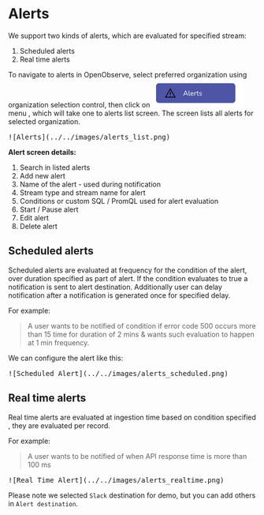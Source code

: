 # Alerts

We support two kinds of alerts, which are evaluated for specified stream:

1. Scheduled alerts
1. Real time alerts

To navigate to alerts in OpenObserve, select preferred organization using organization selection control, then click on ![Alerts](../../images/alert_menu.jpg) menu , which will take one to alerts list screen. The screen lists all alerts for selected organization.  

<kbd>
![Alerts](../../images/alerts_list.png)
</kbd>

**Alert screen details:**

1. Search in listed alerts
1. Add new alert
1. Name of the alert - used during notification
1. Stream type and stream name for alert
1. Conditions or custom SQL / PromQL used for alert evaluation
1. Start / Pause alert
1. Edit alert
1. Delete alert


## Scheduled alerts

Scheduled alerts are evaluated at frequency for the condition of the alert, over duration specified as part of alert. If the condition evaluates to true a notification is sent to alert destination. Additionally user can delay notification after a notification is generated once for specified delay.

For example: 

> A user wants to be notified of condition if error code 500 occurs more than 15 time for duration of 2 mins & wants such evaluation to happen at 1 min frequency.

We can configure the alert like this:

<kbd>
![Scheduled Alert](../../images/alerts_scheduled.png)
</kbd>


## Real time alerts

Real time alerts are evaluated at ingestion time based on condition specified , they are evaluated per record.

For example: 

> A user wants to be notified of when API response time is more than 100 ms

<kbd>
![Real Time Alert](../../images/alerts_realtime.png)
</kbd>

Please note we selected `Slack` destination for demo, but you can add others in `Alert destination`.
